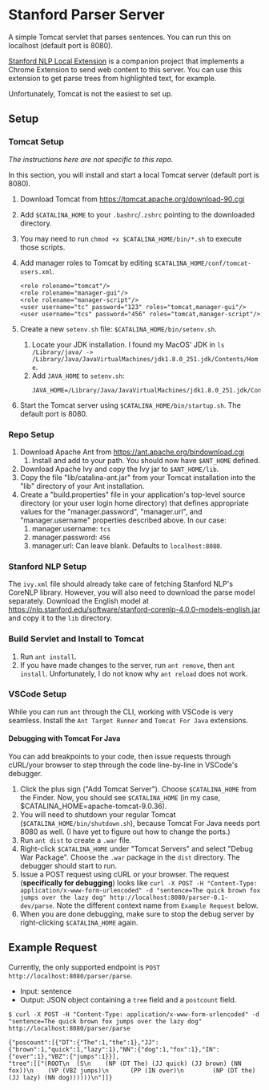 # Stanford Parser Server

A simple Tomcat servlet that parses sentences. You can run this on localhost (default port is 8080).

[Stanford NLP Local Extension](https://github.com/dicksontsai/stanford-nlp-local-extension)
is a companion project that implements a Chrome Extension to send web content to this server.
You can use this extension to get parse trees from highlighted text, for example.

Unfortunately, Tomcat is not the easiest to set up.

## Setup

### Tomcat Setup

_The instructions here are not specific to this repo._

In this section, you will install and start a local Tomcat server (default port is 8080).

1. Download Tomcat from https://tomcat.apache.org/download-90.cgi
1. Add `$CATALINA_HOME` to your `.bashrc`/`.zshrc` pointing to the downloaded directory.
1. You may need to run `chmod +x $CATALINA_HOME/bin/*.sh` to execute those scripts.
1. Add manager roles to Tomcat by editing `$CATALINA_HOME/conf/tomcat-users.xml`.
   ```
   <role rolename="tomcat"/>
   <role rolename="manager-gui"/>
   <role rolename="manager-script"/>
   <user username="tc" password="123" roles="tomcat,manager-gui"/>
   <user username="tcs" password="456" roles="tomcat,manager-script"/>
   ```
1. Create a new `setenv.sh` file: `$CATALINA_HOME/bin/setenv.sh`.

   1. Locate your JDK installation. I found my MacOS' JDK in `ls /Library/java/ -> /Library/Java/JavaVirtualMachines/jdk1.8.0_251.jdk/Contents/Home`.
   1. Add `JAVA_HOME` to `setenv.sh`:
      ```
      JAVA_HOME=/Library/Java/JavaVirtualMachines/jdk1.8.0_251.jdk/Contents/Home
      ```

1. Start the Tomcat server using `$CATALINA_HOME/bin/startup.sh`. The default port is 8080.

### Repo Setup

1. Download Apache Ant from https://ant.apache.org/bindownload.cgi
   1. Install and add to your path. You should now have `$ANT_HOME` defined.
1. Download Apache Ivy and copy the Ivy jar to `$ANT_HOME/lib`.
1. Copy the file "lib/catalina-ant.jar" from your Tomcat installation into the "lib" directory of your Ant installation.
1. Create a "build.properties" file in your application's top-level
   source directory (or your user login home directory) that defines
   appropriate values for the "manager.password", "manager.url", and
   "manager.username" properties described above. In our case:
   1. manager.username: `tcs`
   1. manager.password: `456`
   1. manager.url: Can leave blank. Defaults to `localhost:8080`.

### Stanford NLP Setup

The `ivy.xml` file should already take care of fetching Stanford NLP's CoreNLP library. However, you will also need
to download the parse model separately. Download the English model at https://nlp.stanford.edu/software/stanford-corenlp-4.0.0-models-english.jar
and copy it to the `lib` directory.

### Build Servlet and Install to Tomcat

1. Run `ant install`.
1. If you have made changes to the server, run `ant remove`, then `ant install`.
   Unfortunately, I do not know why `ant reload` does not work.

### VSCode Setup

While you can run `ant` through the CLI, working with VSCode is very seamless.
Install the `Ant Target Runner` and `Tomcat For Java` extensions.

#### Debugging with Tomcat For Java

You can add breakpoints to your code, then issue requests through cURL/your
browser to step through the code line-by-line in VSCode's debugger.

1. Click the plus sign ("Add Tomcat Server"). Choose `$CATALINA_HOME` from the Finder.
   Now, you should see `$CATALINA_HOME` (in my case, \$CATALINA_HOME=apache-tomcat-9.0.36).
1. You will need to shutdown your regular Tomcat (`$CATALINA_HOME/bin/shutdown.sh`),
   because Tomcat For Java needs port 8080 as well. (I have yet to figure out how
   to change the ports.)
1. Run `ant dist` to create a `.war` file.
1. Right-click `$CATALINA_HOME` under "Tomcat Servers" and select "Debug War Package".
   Choose the `.war` package in the `dist` directory. The debugger should start to run.
1. Issue a POST request using cURL or your browser. The request (**specifically for debugging**)
   looks like `curl -X POST -H "Content-Type: application/x-www-form-urlencoded" -d "sentence=The quick brown fox jumps over the lazy dog" http://localhost:8080/parser-0.1-dev/parse`.
   Note the different context name from `Example Request` below.
1. When you are done debugging, make sure to stop the debug server by right-clicking `$CATALINA_HOME` again.

## Example Request

Currently, the only supported endpoint is `POST http://localhost:8080/parser/parse`.

- Input: sentence
- Output: JSON object containing a `tree` field and a `postcount` field.

```
$ curl -X POST -H "Content-Type: application/x-www-form-urlencoded" -d "sentence=The quick brown fox jumps over the lazy dog" http://localhost:8080/parser/parse

{"poscount":[{"DT":{"The":1,"the":1},"JJ":{"brown":1,"quick":1,"lazy":1},"NN":{"dog":1,"fox":1},"IN":{"over":1},"VBZ":{"jumps":1}}],
"tree":[["(ROOT\n  (S\n    (NP (DT The) (JJ quick) (JJ brown) (NN fox))\n    (VP (VBZ jumps)\n      (PP (IN over)\n        (NP (DT the) (JJ lazy) (NN dog))))))\n"]]}
```
